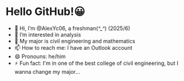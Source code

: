 # Hello GitHub!😀

- 👋 Hi, I’m @AlexYc06, a freshman(*^_^*) (2025/6)
- 👀 I’m interested in analysis
- 🌱 My major is civil engineering and mathematics
- 📫 How to reach me: I have an Outlook account
- 😄 Pronouns: he/him
- ⚡ Fun fact: I'm in one of the best college of civil engineering, but I wanna change my major...

<!---
AlexYc06/AlexYc06 is a ✨ special ✨ repository because its `README.md` (this file) appears on your GitHub profile.
You can click the Preview link to take a look at your changes.
--->
